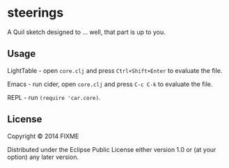 # steerings

A Quil sketch designed to ... well, that part is up to you.

## Usage

LightTable - open `core.clj` and press `Ctrl+Shift+Enter` to evaluate the file.

Emacs - run cider, open `core.clj` and press `C-c C-k` to evaluate the file.

REPL - run `(require 'car.core)`.

## License

Copyright © 2014 FIXME

Distributed under the Eclipse Public License either version 1.0 or (at
your option) any later version.
